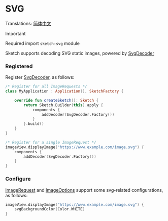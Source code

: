 # SVG

Translations: [简体中文](svg_zh.md)

> [!IMPORTANT]
> Required import `sketch-svg` module

Sketch supports decoding SVG static images, powered by [SvgDecoder]

### Registered

Register [SvgDecoder], as follows:

```kotlin
/* Register for all ImageRequests */
class MyApplication : Application(), SketchFactory {

    override fun createSketch(): Sketch {
        return Sketch.Builder(this).apply {
            components {
                addDecoder(SvgDecoder.Factory())
            }
        }.build()
    }
}

/* Register for a single ImageRequest */
imageView.displayImage("https://www.example.com/image.svg") {
    components {
        addDecoder(SvgDecoder.Factory())
    }
}
```

### Configure

[ImageRequest] and [ImageOptions] support some svg-related configurations, as follows:

```kotlin
imageView.displayImage("https://www.example.com/image.svg") {
    svgBackgroundColor(Color.WHITE)
}
```

[SvgDecoder]: ../../sketch-svg/src/main/kotlin/com/github/panpf/sketch/decode/SvgDecoder.kt

[ImageRequest]: ../../sketch-core/src/main/kotlin/com/github/panpf/sketch/request/ImageRequest.kt

[ImageOptions]: ../../sketch-core/src/main/kotlin/com/github/panpf/sketch/request/ImageOptions.kt